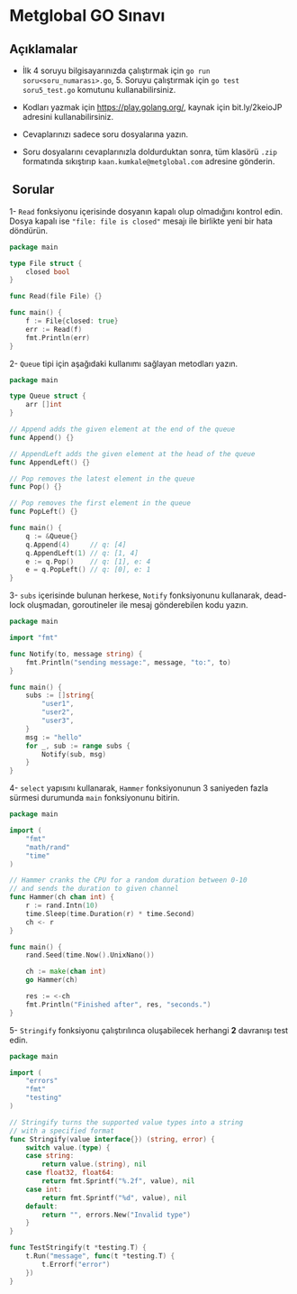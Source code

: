 # Metglobal GO Sınavı

## Açıklamalar
- İlk 4 soruyu bilgisayarınızda çalıştırmak için `go run soru<soru_numarası>.go`, 5. Soruyu çalıştırmak için `go test soru5_test.go` komutunu kullanabilirsiniz.

- Kodları yazmak için https://play.golang.org/, kaynak için bit.ly/2keioJP adresini kullanabilirsiniz.

- Cevaplarınızı sadece soru dosyalarına yazın.

- Soru dosyalarını cevaplarınızla doldurduktan sonra, tüm klasörü `.zip` formatında sıkıştırıp
`kaan.kumkale@metglobal.com` adresine gönderin.


##  Sorular

1- `Read` fonksiyonu içerisinde dosyanın kapalı olup olmadığını 
kontrol edin. Dosya kapalı ise `"file: file is closed"` 
mesajı ile birlikte yeni bir hata döndürün.


```go
package main

type File struct {
	closed bool
}

func Read(file File) {}

func main() {
	f := File{closed: true}
	err := Read(f)
	fmt.Println(err)
}
```

2- `Queue` tipi için aşağıdaki kullanımı sağlayan metodları yazın.
```go
package main

type Queue struct {
	arr []int
}

// Append adds the given element at the end of the queue
func Append() {}

// AppendLeft adds the given element at the head of the queue
func AppendLeft() {}

// Pop removes the latest element in the queue
func Pop() {}

// Pop removes the first element in the queue
func PopLeft() {}

func main() {
	q := &Queue{}
	q.Append(4)     // q: [4]
	q.AppendLeft(1) // q: [1, 4]
	e := q.Pop()    // q: [1], e: 4
	e = q.PopLeft() // q: [0], e: 1
}
```


3- `subs` içerisinde bulunan herkese, `Notify` fonksiyonunu kullanarak, dead-lock oluşmadan, goroutineler ile mesaj gönderebilen kodu yazın.

```go
package main

import "fmt"

func Notify(to, message string) {
	fmt.Println("sending message:", message, "to:", to)
}

func main() {
	subs := []string{
		"user1",
		"user2",
		"user3",
	}
	msg := "hello"
	for _, sub := range subs {
		Notify(sub, msg)
	}
}
```

4- `select` yapısını kullanarak, `Hammer` fonksiyonunun 
3 saniyeden fazla sürmesi durumunda `main` fonksiyonunu bitirin.

```go
package main

import (
	"fmt"
	"math/rand"
	"time"
)

// Hammer cranks the CPU for a random duration between 0-10
// and sends the duration to given channel
func Hammer(ch chan int) {
	r := rand.Intn(10)
	time.Sleep(time.Duration(r) * time.Second)
	ch <- r
}

func main() {
	rand.Seed(time.Now().UnixNano())

	ch := make(chan int)
	go Hammer(ch)

	res := <-ch
	fmt.Println("Finished after", res, "seconds.")
}
```

5- `Stringify` fonksiyonu çalıştırılınca oluşabilecek herhangi **2** davranışı test edin.

```go
package main

import (
	"errors"
	"fmt"
	"testing"
)

// Stringify turns the supported value types into a string
// with a specified format
func Stringify(value interface{}) (string, error) {
	switch value.(type) {
	case string:
		return value.(string), nil
	case float32, float64:
		return fmt.Sprintf("%.2f", value), nil
	case int:
		return fmt.Sprintf("%d", value), nil
	default:
		return "", errors.New("Invalid type")
	}
}

func TestStringify(t *testing.T) {
	t.Run("message", func(t *testing.T) {
		t.Errorf("error")
	})
}
```